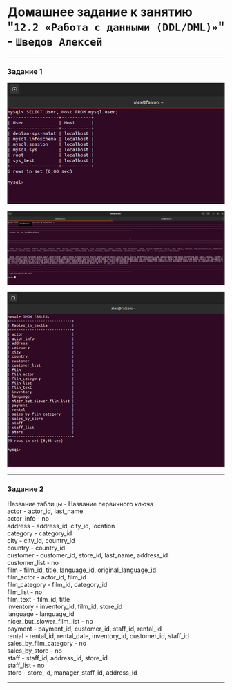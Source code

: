 # Домашнее задание к занятию "`12.2 «Работа с данными (DDL/DML)»`" - `Шведов Алексей`

---

### Задание 1

![scrin1](https://github.com/aleksey-shv/netology-homework/blob/main/my_img/12-02_1.png)

![scrin2](https://github.com/aleksey-shv/netology-homework/blob/main/my_img/12-02_2.png)

![scrin3](https://github.com/aleksey-shv/netology-homework/blob/main/my_img/12-02_3.png)

---

### Задание 2

Название таблицы - Название первичного ключа  
actor - actor_id, last_name  
actor_info - no  
address - address_id, city_id, location  
category - category_id  
city - city_id, country_id  
country - country_id  
customer - customer_id, store_id, last_name, address_id  	
customer_list - no  
film - film_id, title, language_id, original_language_id  
film_actor - actor_id, film_id  
film_category - film_id, category_id  
film_list - no  
film_text - film_id, title  
inventory - inventory_id, film_id, store_id  
language - language_id  
nicer_but_slower_film_list - no  
payment - payment_id, customer_id, staff_id, rental_id  
rental - rental_id, rental_date, inventory_id, customer_id, staff_id  
sales_by_film_category - no  
sales_by_store - no  
staff - staff_id, address_id, store_id  
staff_list - no  
store - store_id, manager_staff_id, address_id  

---



